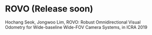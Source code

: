 # ROVO (Release soon)
Hochang Seok, Jongwoo Lim, ROVO: Robust Omnidirectional Visual Odometry for Wide-baseline Wide-FOV Camera Systems, in ICRA 2019

